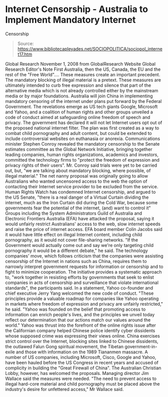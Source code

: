 # Internet Censorship - Australia to Implement Mandatory Internet 
Censorship

> Source: https://www.bibliotecapleyades.net/SOCIOPOLITICA/sociopol_internet17.htm

Global Research
November 1, 2008
from
GlobalResearch Website
Global Research Editor's Note
First Australia, then the US, Canada, the EU and the rest of the "Free
World".... These measures create an important precedent.
The mandatory blocking of illegal material is a pretext. These measures are
ultimately intended to curb free expression and silence that part of the
alternative media which is not already controlled either by the mainstream
media or by major foundations.
Australia will join China in implementing mandatory censoring of the
internet under plans put forward by the Federal Government.
The revelations emerge as US tech giants Google, Microsoft and
Yahoo, and a
coalition of human rights and other groups unveiled a code of conduct aimed
at safeguarding online freedom of speech and privacy.
The government has declared it will not let Internet users opt out of the
proposed national internet filter.
The plan was first created as a way to combat child pornography and
adult
content, but could be extended to include controversial websites on
euthanasia or anorexia.
Communications minister Stephen Conroy revealed the mandatory censorship to
the Senate estimates committee as the Global Network Initiative, bringing
together leading companies, human rights organizations, academics and
investors, committed the technology firms to "protect the freedom of
expression and privacy rights of their users".
Mr. Conroy said trials were yet to be carried out, but,
"we are talking about
mandatory blocking, where possible, of illegal material."
The net nanny proposal was originally going to allow Australians who wanted
uncensored access to the web the option of contacting their Internet service
provider to be excluded from the service.
Human Rights Watch has condemned Internet censorship, and argued to the US
Senate,
"there is a real danger of a Virtual Curtain dividing the internet,
much as the Iron Curtain did during the Cold War, because some governments
fear the potential of the internet, (and) want to control it"
Groups including the System Administrators Guild of Australia and
Electronic
Frontiers Australia (EFA) have attacked the proposal, saying it would unfairly
restrict Australians' access to the web, slow internet speeds and raise the
price of internet access.
EFA board member Colin Jacobs said it would have little effect on illegal
Internet content, including child pornography, as it would not cover
file-sharing networks.
"If the Government would actually come out and say we're only targeting
child pornography it would be a different debate," he said.
The technology companies' move, which follows criticism that the companies
were assisting censorship of the Internet in nations such as China, requires
them to narrowly interpret government requests for information or censorship
and to fight to minimize cooperation.
The initiative provides a systematic approach to,
"work together in resisting
efforts by governments that seek to enlist companies in acts of censorship
and surveillance that violate international standards", the participants
said.
In a statement, Yahoo co-founder and chief executive
Jerry Yang welcomed the
new code of conduct.
"These principles provide a valuable roadmap for companies like Yahoo
operating in markets where freedom of expression and privacy are unfairly
restricted," he said.
"Yahoo was founded on the belief that promoting access to information can
enrich people's lives, and the principles we unveil today reflect our
determination that our actions match our values around the world."
Yahoo was thrust into the forefront of the online rights issue after the
Californian company helped Chinese police identify cyber dissidents whose
supposed crime was expressing their views online.
China exercises strict control over the Internet, blocking sites linked to
Chinese dissidents, the outlawed Falun Gong spiritual movement, the Tibetan
government-in-exile and those with information on the 1989 Tiananmen
massacre.
A number of US companies, including Microsoft, Cisco, Google and
Yahoo, have
been hauled before the US Congress in recent years and accused of complicity
in building the "Great Firewall of China".
The Australian Christian Lobby, however, has welcomed the proposals.
Managing director Jim Wallace said the measures were needed.
"The need to prevent access to illegal hard-core material and child
pornography must be placed above the industry's desire for unfettered
access," Mr Wallace said.
